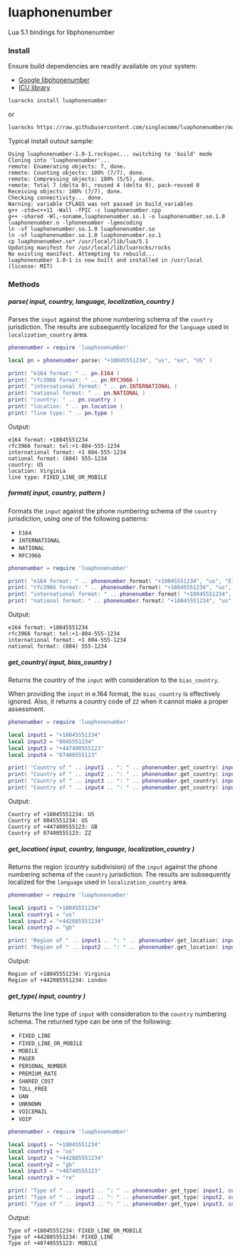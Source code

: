# luaphonenumber
Lua 5.1 bindings for libphonenumber

### Install
Ensure build dependencies are readily available on your system:
* [Google libphonenumber](https://github.com/googlei18n/libphonenumber)
* [ICU library](http://site.icu-project.org/)

```sh
luarocks install luaphonenumber
```

or

```sh
luarocks https://raw.githubusercontent.com/singlecomm/luaphonenumber/master/luaphonenumber-1.0-1.rockspec
```

Typical install outout sample:
```
Using luaphonenumber-1.0-1.rockspec... switching to 'build' mode
Cloning into 'luaphonenumber'...
remote: Enumerating objects: 7, done.
remote: Counting objects: 100% (7/7), done.
remote: Compressing objects: 100% (5/5), done.
remote: Total 7 (delta 0), reused 4 (delta 0), pack-reused 0
Receiving objects: 100% (7/7), done.
Checking connectivity... done.
Warning: variable CFLAGS was not passed in build_variables
g++ -std=c++11 -Wall -fPIC -c luaphonenumber.cpp
g++ -shared -Wl,-soname,luaphonenumber.so.1 -o luaphonenumber.so.1.0 luaphonenumber.o -lphonenumber -lgeocoding
ln -sf luaphonenumber.so.1.0 luaphonenumber.so
ln -sf luaphonenumber.so.1.0 luaphonenumber.so.1
cp luaphonenumber.so* /usr/local/lib/lua/5.1
Updating manifest for /usr/local/lib/luarocks/rocks
No existing manifest. Attempting to rebuild...
luaphonenumber 1.0-1 is now built and installed in /usr/local (license: MIT)
```

### Methods

##### parse( input, country, language, localization_country )

Parses the `input` against the phone numbering schema of the `country` jurisdiction. The results are subsequently localized for the `language` used in `localization_country` area.

```lua
phonenumber = require 'luaphonenumber'

local pn = phonenumber.parse( "+18045551234", "us", "en", "US" )

print( "e164 format: " .. pn.E164 )
print( "rfc3966 format: " .. pn.RFC3966 )
print( "international format: " .. pn.INTERNATIONAL )
print( "national format: " .. pn.NATIONAL )
print( "country: " .. pn.country )
print( "location: " .. pn.location )
print( "line type: " .. pn.type )
```

Output:

```
e164 format: +18045551234
rfc3966 format: tel:+1-804-555-1234
international format: +1 804-555-1234
national format: (804) 555-1234
country: US
location: Virginia
line type: FIXED_LINE_OR_MOBILE
```

##### format( input, country, pattern )

Formats the `input` against the phone numbering schema of the `country` jurisdiction, using one of the following patterns:
* `E164`
* `INTERNATIONAL`
* `NATIONAL`
* `RFC3966`

```lua
phonenumber = require 'luaphonenumber'

print( "e164 format: " .. phonenumber.format( "+18045551234", "us", "E164" ) )
print( "rfc3966 format: " .. phonenumber.format( "+18045551234", "us", "RFC3966" ) )
print( "international format: " .. phonenumber.format( "+18045551234", "us", "INTERNATIONAL" ) )
print( "national format: " .. phonenumber.format( "+18045551234", "us", "NATIONAL" ) )
```

Output:

```
e164 format: +18045551234
rfc3966 format: tel:+1-804-555-1234
international format: +1 804-555-1234
national format: (804) 555-1234
```

##### get_country( input, bias_country )

Returns the country of the `input` with consideration to the `bias_country`.

When providing the `input` in e.164 format, the `bias_country` is effectively ignored. Also, it returns a country code of `ZZ` when it cannot make a proper assessment.

```lua
phonenumber = require 'luaphonenumber'

local input1 = "+18045551234"
local input2 = "8045551234"
local input3 = "+447400555123"
local input4 = "07400555123"

print( "Country of " .. input1 .. ": " .. phonenumber.get_country( input1, "us" ) )
print( "Country of " .. input2 .. ": " .. phonenumber.get_country( input2, "us" ) )
print( "Country of " .. input3 .. ": " .. phonenumber.get_country( input3, "us" ) )
print( "Country of " .. input4 .. ": " .. phonenumber.get_country( input4, "us" ) )
```

Output:

```
Country of +18045551234: US
Country of 8045551234: US
Country of +447400555123: GB
Country of 07400555123: ZZ
```

##### get_location( input, country, language, localization_country )

Returns the region (country subdivision) of the `input` against the phone numbering schema of the `country` jurisdiction. The results are subsequently localized for the `language` used in `localization_country` area.

```lua
phonenumber = require 'luaphonenumber'

local input1 = "+18045551234"
local country1 = "us"
local input2 = "+442085551234"
local country2 = "gb"

print( "Region of " .. input1 .. ": " .. phonenumber.get_location( input1, country1, "en", "US" ) )
print( "Region of " .. input2 .. ": " .. phonenumber.get_location( input2, country2, "en", "US" ) )
```

Output:

```
Region of +18045551234: Virginia
Region of +442085551234: London
```

##### get_type( input, country )

Returns the line type of `input` with consideration to the `country` numbering schema. The returned type can be one of the following:
* `FIXED_LINE `
* `FIXED_LINE_OR_MOBILE `
* `MOBILE `
* `PAGER `
* `PERSONAL_NUMBER `
* `PREMIUM_RATE `
* `SHARED_COST `
* `TOLL_FREE `
* `UAN `
* `UNKNOWN `
* `VOICEMAIL `
* `VOIP `

```lua
phonenumber = require 'luaphonenumber'

local input1 = "+18045551234"
local country1 = "us"
local input2 = "+442085551234"
local country2 = "gb"
local input3 = "+40740555123"
local country3 = "ro"

print( "Type of " .. input1 .. ": " .. phonenumber.get_type( input1, country1 ) )
print( "Type of " .. input2 .. ": " .. phonenumber.get_type( input2, country2 ) )
print( "Type of " .. input3 .. ": " .. phonenumber.get_type( input3, country3 ) )
```

Output:

```
Type of +18045551234: FIXED_LINE_OR_MOBILE
Type of +442085551234: FIXED_LINE
Type of +40740555123: MOBILE
```
